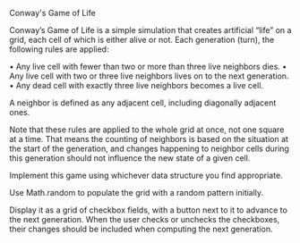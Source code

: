 Conway's Game of Life

Conway’s Game of Life is a simple simulation that creates artificial “life” on
a grid, each cell of which is either alive or not. Each generation (turn), the
following rules are applied:

• Any live cell with fewer than two or more than three live neighbors dies.
• Any live cell with two or three live neighbors lives on to the next generation.
• Any dead cell with exactly three live neighbors becomes a live cell.

A neighbor is defined as any adjacent cell, including diagonally adjacent ones.

Note that these rules are applied to the whole grid at once, not one square at
a time. That means the counting of neighbors is based on the situation at the
start of the generation, and changes happening to neighbor cells during this
generation should not influence the new state of a given cell.

Implement this game using whichever data structure you find appropriate.

Use Math.random to populate the grid with a random pattern initially.

Display it as a grid of checkbox fields,
with a button next to it to advance to the next generation.
When the user checks or unchecks the checkboxes, their changes
should be included when computing the next generation.